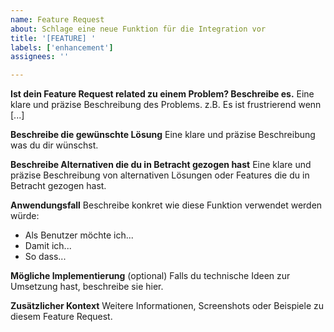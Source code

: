```yaml
---
name: Feature Request
about: Schlage eine neue Funktion für die Integration vor
title: '[FEATURE] '
labels: ['enhancement']
assignees: ''

---
```


**Ist dein Feature Request related zu einem Problem? Beschreibe es.**
Eine klare und präzise Beschreibung des Problems. z.B. Es ist frustrierend wenn [...]

**Beschreibe die gewünschte Lösung**
Eine klare und präzise Beschreibung was du dir wünschst.

**Beschreibe Alternativen die du in Betracht gezogen hast**
Eine klare und präzise Beschreibung von alternativen Lösungen oder Features die du in Betracht gezogen hast.

**Anwendungsfall**
Beschreibe konkret wie diese Funktion verwendet werden würde:
- Als Benutzer möchte ich...
- Damit ich...
- So dass...

**Mögliche Implementierung** (optional)
Falls du technische Ideen zur Umsetzung hast, beschreibe sie hier.

**Zusätzlicher Kontext**
Weitere Informationen, Screenshots oder Beispiele zu diesem Feature Request.
